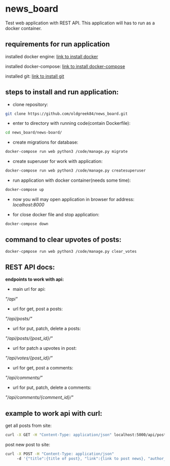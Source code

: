 # news_board
Test web application with REST API.
This application will has to run as a docker container.

## requirements for run application
installed docker engine:
[link to install docker](https://docs.docker.com/engine/install/)

installed docker-compose:
[link to install docker-compose](https://docs.docker.com/compose/install/)

installed git:
[link to install git](https://git-scm.com/downloads)

## steps to install and run application:
* clone repository:
```bash
git clone https://github.com/oldgreek84/news_board.git
```
* enter to directory with running code(contain Dockerfile):
```bash
cd news_board/news-board/
```
* create migrations for database:
```bash
docker-compose run web python3 /code/manage.py migrate
```
* create superuser for work with application:
```bash
docker-compose run web python3 /code/manage.py createsuperuser
```
* run application with docker container(needs some time):
```bash
docker-compose up
```
* now you will may open application in browser for address:
*localhost:8000*

* for close docker file and stop application:
```bash
docker-compose down
```

## command to clear upvotes of posts:
```bash
docker-cpmpose run web python3 /code/manage.py clear_votes
```

## REST API docs:
**endpoints to work with api:**

- main url for api: 

*"/api"*

- url for get, post a posts:

*"/api/posts/"*

- url for put, patch, delete a posts:

*"/api/posts/{post_id}/"*

- url for patch a upvotes in post:

*"/api/votes/{post_id}/"*

- url for get, post a comments:

*"/api/comments/"*

- url for put, patch, delete a comments:

*"/api/comments/{comment_id}/"*

## example to work api with curl:
get all posts from site:
```bash
curl -X GET -H "Content-Type: application/json" localhost:5000/api/posts/
```
post new post to site:
```bash
curl -X POST -H "Content-Type: application/json"
     -d '{"title":{title of post}, "link":{link to post news}, "author_name":{author name}' {url}/api/posts/
```
